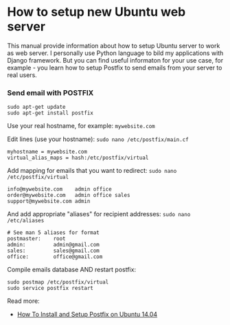 # How to setup new Ubuntu web server

This manual provide information about how to setup Ubuntu server to work as web server. I personally use Python language to bild my applications with Django framework. But you can find useful informaton for your use case, for example - you learn how to setup Postfix to send emails from your server to real users.


### Send email with POSTFIX

```shell
sudo apt-get update
sudo apt-get install postfix
```

Use your real hostname, for example: `mywebsite.com`

Edit lines (use your hostname): `sudo nano /etc/postfix/main.cf`

```
myhostname = mywebsite.com
virtual_alias_maps = hash:/etc/postfix/virtual
```

Add mapping for emails that you want to redirect: `sudo nano /etc/postfix/virtual`

```
info@mywebsite.com    admin office
order@mywebsite.com   admin office sales
support@mywebsite.com admin
```

And add appropriate "aliases" for recipient addresses: `sudo nano /etc/aliases`

```
# See man 5 aliases for format
postmaster:    root
admin:         admin@gmail.com
sales:         sales@gmail.com
office:        office@gmail.com
```

Compile emails database AND restart postfix:

```shell
sudo postmap /etc/postfix/virtual
sudo service postfix restart
```

Read more:
 * [How To Install and Setup Postfix on Ubuntu 14.04](https://www.digitalocean.com/community/tutorials/how-to-install-and-setup-postfix-on-ubuntu-14-04)
